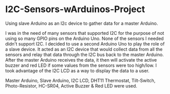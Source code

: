 # I2C-Sensors-wArduinos-Project
Using slave Arduino as an I2c device to gather data for a master Arduino.


I was in the need of many sensors that supported I2C for the purpose of not using so many GPIO pins on the Arduino Uno. None of the
sensors I needed didn't support I2C. I decided to use a second Arduino Uno to play the role of a slave device. 
It acted as an I2C device that would collect data from all the sensors and relay that data through the I2C bus back to the master Arduino. 
After the master Arduino receives the data, it then will activate the active buzzer and red LED if some values from the sensors were too high/low. I took advantage of
the I2C LCD as a way to display the data to a user. 

Master Arduino, Slave Arduino, I2C LCD, DHT11 Thermostat, Tilt-Switch, Photo-Resistor, HC-SR04, Active Buzzer & Red LED were used.
